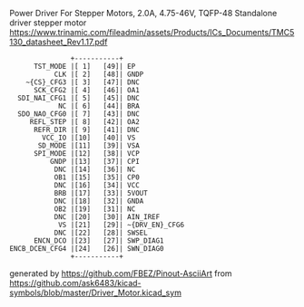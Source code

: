 Power Driver For Stepper Motors, 2.0A, 4.75-46V, TQFP-48
Standalone driver stepper motor
https://www.trinamic.com/fileadmin/assets/Products/ICs_Documents/TMC5130_datasheet_Rev1.17.pdf


	               +-----------+
	      TST_MODE |[ 1]   [49]| EP
	           CLK |[ 2]   [48]| GNDP
	    ~{CS}_CFG3 |[ 3]   [47]| DNC
	      SCK_CFG2 |[ 4]   [46]| OA1
	  SDI_NAI_CFG1 |[ 5]   [45]| DNC
	            NC |[ 6]   [44]| BRA
	  SDO_NAO_CFG0 |[ 7]   [43]| DNC
	     REFL_STEP |[ 8]   [42]| OA2
	      REFR_DIR |[ 9]   [41]| DNC
	        VCC_IO |[10]   [40]| VS
	       SD_MODE |[11]   [39]| VSA
	      SPI_MODE |[12]   [38]| VCP
	          GNDP |[13]   [37]| CPI
	           DNC |[14]   [36]| NC
	           OB1 |[15]   [35]| CP0
	           DNC |[16]   [34]| VCC
	           BRB |[17]   [33]| 5VOUT
	           DNC |[18]   [32]| GNDA
	           OB2 |[19]   [31]| NC
	           DNC |[20]   [30]| AIN_IREF
	            VS |[21]   [29]| ~{DRV_EN}_CFG6
	           DNC |[22]   [28]| SWSEL
	      ENCN_DCO |[23]   [27]| SWP_DIAG1
	ENCB_DCEN_CFG4 |[24]   [26]| SWN_DIAG0
	               +-----------+


generated by https://github.com/FBEZ/Pinout-AsciiArt from https://github.com/ask6483/kicad-symbols/blob/master/Driver_Motor.kicad_sym